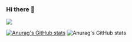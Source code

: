 ### Hi there 👋
![](https://komarev.com/ghpvc/?username=TastekinAhmedFaruk)
<!--
**TastekinAhmedFaruk/TastekinAhmedFaruk** is a ✨ _special_ ✨ repository because its `README.md` (this file) appears on your GitHub profile.

Here are some ideas to get you started:

- 🔭 I’m currently working on ...
- 🌱 I’m currently learning ...
- 👯 I’m looking to collaborate on ...
- 🤔 I’m looking for help with ...
- 💬 Ask me about ...
- 📫 How to reach me: ...
- 😄 Pronouns: ...
- ⚡ Fun fact: ...
-->
[![Anurag's GitHub stats](https://github-readme-stats.vercel.app/api?username=TastekinAhmedFaruk)](https://github.com/TastekinAhmedFaruk/github-readme-stats)
![Anurag's GitHub stats](https://github-readme-stats.vercel.app/api?username=TastekinAhmedFaruk&hide=contribs,prs)
